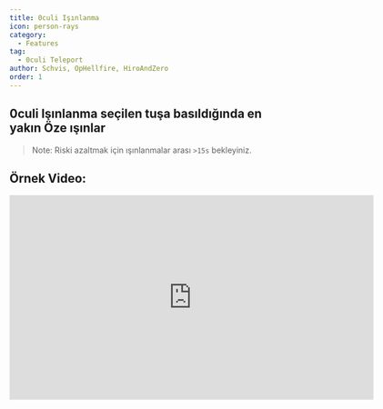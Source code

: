 ```yaml
---
title: 0culi Işınlanma
icon: person-rays
category:
  - Features
tag:
  - 0culi Teleport
author: Schvis, OpHellfire, HiroAndZero
order: 1
---
```


## 0culi Işınlanma seçilen tuşa basıldığında en yakın Öze ışınlar

> Note: Riski azaltmak için ışınlanmalar arası `>15s` bekleyiniz.

## Örnek Video:

<div class="iframe-container"><iframe width="640" height="360" src="https://www.youtube.com/embed/j2Yu31J7Yh4?list=PL5eI1Tb64p56g27qfYk7VuFTz4FK6YrKa" title="Korepi - Oculi/ChestTeleport" frameborder="0" allow="accelerometer; autoplay; clipboard-write; encrypted-media; gyroscope; picture-in-picture; web-share" allowfullscreen></iframe></div>

